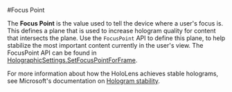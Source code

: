 #Focus Point

The __Focus Point__ is the value used to tell the device where a user's focus is. This defines a plane that is used to increase hologram quality for content that intersects the plane. Use the `FocusPoint` API to define this plane, to help stabilize the most important content currently in the user's view. The FocusPoint API can be found in [HolographicSettings.SetFocusPointForFrame](ScriptRef:VR.WSA.HolographicSettings.SetFocusPointForFrame.html).

For more information about how the HoloLens achieves stable holograms, see Microsoft's documentation on [Hologram stability](https://dev.windows.com/en-us/holographic/Hologram_stability.html#Stabilization_Plane).